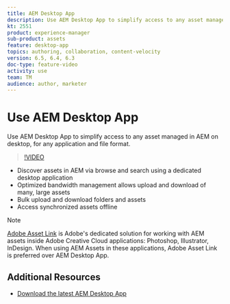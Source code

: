 ```yaml
---
title: AEM Desktop App
description: Use AEM Desktop App to simplify access to any asset managed in AEM on desktop, for any application and file format.
kt: 2551
product: experience-manager
sub-product: assets
feature: desktop-app
topics: authoring, collaboration, content-velocity
version: 6.5, 6.4, 6.3
doc-type: feature-video
activity: use
team: TM
audience: author, marketer
---
```

 
# Use AEM Desktop App

 Use AEM Desktop App to simplify access to any asset managed in AEM on desktop, for any application and file format.
 
>[!VIDEO](https://video.tv.adobe.com/v/28868/?quality=12&learn=on)

+ Discover assets in AEM via browse and search using a dedicated desktop application
+ Optimized bandwidth management allows upload and download of many, large assets
+ Bulk upload and download folders and assets
+ Access synchronized assets offline

>[!NOTE]
>
> [Adobe Asset Link](./adobe-asset-link.md) is Adobe's dedicated solution for working with AEM assets inside Adobe Creative Cloud applications: Photoshop, Illustrator, InDesign. When using AEM Assets in these applications, Adobe Asset Link is preferred over AEM Desktop App.

## Additional Resources

+ [Download the latest AEM Desktop App](https://docs.adobe.com/content/help/en/experience-manager-desktop-app/using/release-notes.html)
